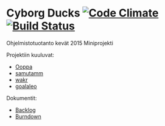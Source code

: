 # Cyborg Ducks [![Code Climate](https://codeclimate.com/github/Ooppa/ohtu-miniproj-cyborg-ducks-/badges/gpa.svg)](https://codeclimate.com/github/Ooppa/ohtu-miniproj-cyborg-ducks-) [![Build Status](https://travis-ci.org/Ooppa/ohtu-miniproj-cyborg-ducks-.svg)](https://travis-ci.org/Ooppa/ohtu-miniproj-cyborg-ducks-)
Ohjelmistotuotanto kevät 2015 Miniprojekti

Projektiin kuuluvat:
* [Ooppa](https://github.com/Ooppa)
* [samutamm](https://github.com/samutamm)
* [wakr](https://github.com/wakr)
* [goalaleo](https://github.com/goalaleo)


Dokumentit:
* [Backlog](https://trello.com/b/tS8tf010/cyborg-ducks)
* [Burndown](https://docs.google.com/spreadsheets/d/1qPd8qaQYev4x2YJNMHeP2SSYDPlNjsK7Se7ehJQST1E/edit?usp=sharing)
